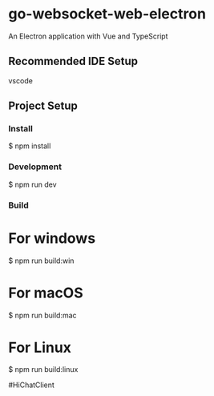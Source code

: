 # go-websocket-web-electron

An Electron application with Vue and TypeScript

## Recommended IDE Setup
vscode


## Project Setup

### Install

$ npm install


### Development

$ npm run dev

### Build

# For windows
$ npm run build:win

# For macOS
$ npm run build:mac

# For Linux
$ npm run build:linux

# HiChatClient 
 
 
